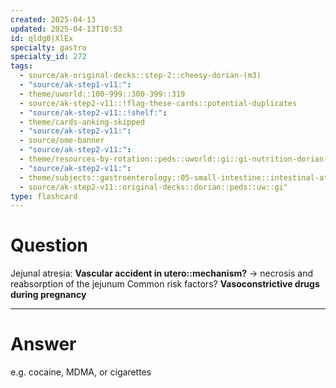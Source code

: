 ```yaml
---
created: 2025-04-13
updated: 2025-04-13T10:53
id: qldg0|XlEx
specialty: gastro
specialty_id: 272
tags:
  - source/ak-original-decks::step-2::cheesy-dorian-(m3)
  - "source/ak-step1-v11:": 
  - theme/uworld::100-999::300-399::319
  - source/ak-step2-v11::!flag-these-cards::potential-duplicates
  - "source/ak-step2-v11::!shelf:": 
  - theme/cards-anking-skipped
  - "source/ak-step2-v11:": 
  - source/ome-banner
  - "source/ak-step2-v11:": 
  - theme/resources-by-rotation::peds::uworld::gi::gi-nutrition-dorian
  - "source/ak-step2-v11:": 
  - theme/subjects::gastroenterology::05-small-intestine::intestinal-atresia
  - source/ak-step2-v11::original-decks::dorian::peds::uw::gi"
type: flashcard
---
```


# Question
Jejunal atresia:  **Vascular accident in utero::mechanism?** → necrosis and reabsorption of the jejunum   Common risk factors?   **Vasoconstrictive drugs during pregnancy**

---

# Answer
e.g. cocaine, MDMA, or cigarettes